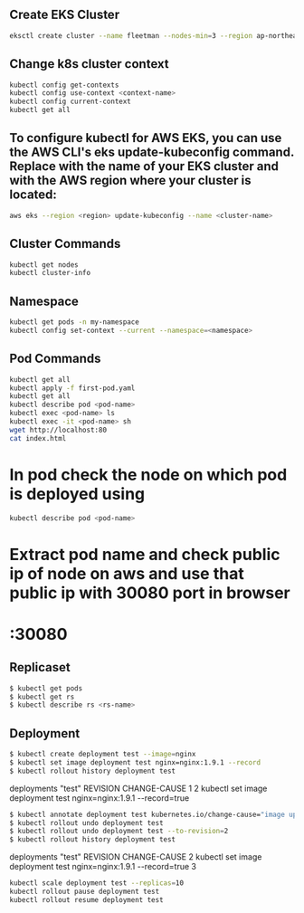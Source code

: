 ## Create EKS Cluster
```bash
eksctl create cluster --name fleetman --nodes-min=3 --region ap-northeast-2
```

## Change k8s cluster context
```bash
kubectl config get-contexts
kubectl config use-context <context-name>
kubectl config current-context
kubectl get all
```

## To configure kubectl for AWS EKS, you can use the AWS CLI's eks update-kubeconfig command. Replace <cluster-name> with the name of your EKS cluster and <region> with the AWS region where your cluster is located:
```bash
aws eks --region <region> update-kubeconfig --name <cluster-name>

```


## Cluster Commands
```bash
kubectl get nodes
kubectl cluster-info
```
## Namespace
```bash
kubectl get pods -n my-namespace
kubectl config set-context --current --namespace=<namespace>
```
## Pod Commands
```bash
kubectl get all
kubectl apply -f first-pod.yaml
kubectl get all
kubectl describe pod <pod-name>
kubectl exec <pod-name> ls
kubectl exec -it <pod-name> sh
wget http://localhost:80
cat index.html

```

# In pod check the node on which pod is deployed using
```bash
kubectl describe pod <pod-name>
```
# Extract pod name and check public ip of node on aws and use that public ip with 30080 port in browser
# <puclic-ip-of-node>:30080

## Replicaset
```bash
$ kubectl get pods
$ kubectl get rs
$ kubectl describe rs <rs-name>
```
## Deployment
```bash
$ kubectl create deployment test --image=nginx
$ kubectl set image deployment test nginx=nginx:1.9.1 --record
$ kubectl rollout history deployment test
```
deployments "test"
REVISION  CHANGE-CAUSE
1         <none>
2         kubectl set image deployment test nginx=nginx:1.9.1 --record=true
```bash
$ kubectl annotate deployment test kubernetes.io/change-cause="image updated to 1.9.1"
$ kubectl rollout undo deployment test
$ kubectl rollout undo deployment test --to-revision=2
$ kubectl rollout history deployment test
```
deployments "test"
REVISION  CHANGE-CAUSE
2         kubectl set image deployment test nginx=nginx:1.9.1 --record=true
3         <none>
```bash
kubectl scale deployment test --replicas=10
kubectl rollout pause deployment test
kubectl rollout resume deployment test
```
